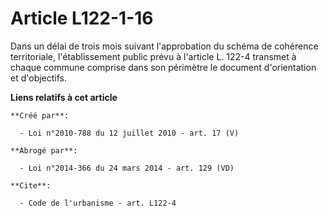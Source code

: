 # Article L122-1-16

Dans un délai de trois mois suivant l'approbation du schéma de cohérence territoriale, l'établissement public prévu à
l'article L. 122-4 transmet à chaque commune comprise dans son périmètre le document d'orientation et d'objectifs.

**Liens relatifs à cet article**

	**Créé par**:

	  - Loi n°2010-788 du 12 juillet 2010 - art. 17 (V)

	**Abrogé par**:

	  - Loi n°2014-366 du 24 mars 2014 - art. 129 (VD)

	**Cite**:

	  - Code de l'urbanisme - art. L122-4

